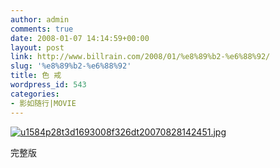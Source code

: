 ```yaml
---
author: admin
comments: true
date: 2008-01-07 14:14:59+00:00
layout: post
link: http://www.billrain.com/2008/01/%e8%89%b2-%e6%88%92/
slug: '%e8%89%b2-%e6%88%92'
title: 色 戒
wordpress_id: 543
categories:
- 影如随行|MOVIE
---
```


[![u1584p28t3d1693008f326dt20070828142451.jpg](http://www.billrain.com/wp-content/uploads/2008/01/u1584p28t3d1693008f326dt20070828142451.jpg)](http://www.billrain.com/wp-content/uploads/2008/01/u1584p28t3d1693008f326dt20070828142451.jpg)




完整版
